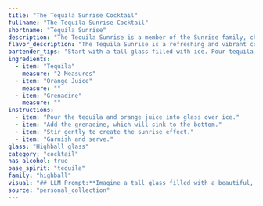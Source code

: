 ```yaml
---
title: "The Tequila Sunrise Cocktail"
fullname: "The Tequila Sunrise Cocktail"
shortname: "Tequila Sunrise"
description: "The Tequila Sunrise is a member of the Sunrise family, characterized by layered liqueurs creating a colorful gradient.  Born in the 1970s, it was popularized by the band The Eagles and remains a classic for its simple yet visually striking appeal. "
flavor_description: "The Tequila Sunrise is a refreshing and vibrant cocktail with a balance of sweet, tangy, and smoky flavors. The tequila provides a smooth, slightly smoky base, while the orange juice adds a bright, citrusy sweetness. The grenadine, layered on top, creates a visually stunning effect and adds a touch of tart sweetness with a subtle hint of pomegranate. Overall, it's a light and easy-drinking cocktail that's perfect for any occasion. "
bartender_tips: "Start with a tall glass filled with ice. Pour tequila, followed by orange juice, leaving a little space at the top.  Gently pour grenadine over the back of a spoon to create the layered effect -  it should sink to the bottom.  No stirring! This cocktail is all about the visual appeal, so take your time with the grenadine pour. "
ingredients:
  - item: "Tequila"
    measure: "2 Measures"
  - item: "Orange Juice"
    measure: ""
  - item: "Grenadine"
    measure: ""
instructions:
  - item: "Pour the tequila and orange juice into glass over ice."
  - item: "Add the grenadine, which will sink to the bottom."
  - item: "Stir gently to create the sunrise effect."
  - item: "Garnish and serve."
glass: "Highball glass"
category: "cocktail"
has_alcohol: true
base_spirit: "tequila"
family: "highball"
visual: "## LLM Prompt:**Imagine a tall glass filled with a beautiful, layered cocktail called a Tequila Sunrise. Describe its appearance in detail, focusing on the colors, textures, and gradients. Consider the following aspects:*** **The base:** What does the orange juice look like? Is it clear, slightly cloudy, or pulpy? How does the light play on it?* **The sunrise:** How does the grenadine sink through the orange juice? Does it create a distinct line, or does it bleed into the orange, creating a gradient? * **The tequila:** Is the tequila noticeable in the drink, or does it blend seamlessly with the other ingredients? Does it add any color or texture?* **The garnish:** Imagine a slice of orange or a cherry adorning the rim of the glass. How does it enhance the visual appeal of the cocktail? * **The overall impression:** What is the overall feeling evoked by the appearance of the Tequila Sunrise? Is it refreshing, vibrant, celebratory? **Please provide a descriptive, vivid, and evocative response.** "
source: "personal_collection"
---
```


